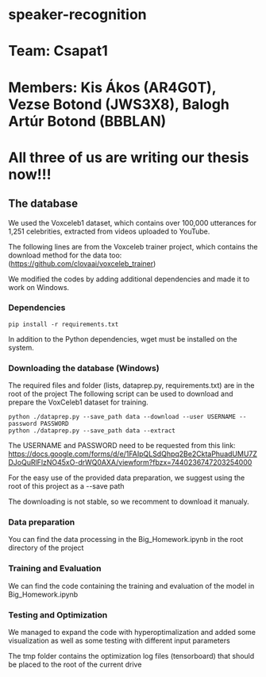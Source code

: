 # speaker-recognition

# Team: Csapat1
# Members: Kis Ákos (AR4G0T), Vezse Botond (JWS3X8), Balogh Artúr Botond (BBBLAN)


# All three of us are writing our thesis now!!!


## The database
We used the Voxceleb1 dataset, which contains over 100,000 utterances for 1,251 celebrities, extracted from videos uploaded to YouTube.

The following lines are from the Voxceleb trainer project, which contains the download method for the data too:
(https://github.com/clovaai/voxceleb_trainer)

We modified the codes by adding additional dependencies and made it to work on Windows.

### Dependencies
```
pip install -r requirements.txt
```
In addition to the Python dependencies, wget must be installed on the system.

### Downloading the database (Windows)

The required files and folder (lists, dataprep.py, requirements.txt) are in the root of the project
The following script can be used to download and prepare the VoxCeleb1 dataset for training.

```
python ./dataprep.py --save_path data --download --user USERNAME --password PASSWORD 
python ./dataprep.py --save_path data --extract
```
The USERNAME and PASSWORD need to be requested from this link: https://docs.google.com/forms/d/e/1FAIpQLSdQhpq2Be2CktaPhuadUMU7ZDJoQuRlFlzNO45xO-drWQ0AXA/viewform?fbzx=7440236747203254000

For the easy use of the provided data preparation, we suggest using the root of this project as a --save path

The downloading is not stable, so we recomment to download it manualy.

### Data preparation 

You can find the data processing in the Big_Homework.ipynb in the root directory of the project

### Training and Evaluation

We can find the code containing the training and evaluation of the model in Big_Homework.ipynb

### Testing and Optimization

We managed to expand the code with hyperoptimalization and added some visualization as well as some testing with different input parameters

The tmp folder contains the optimization log files (tensorboard) that should be placed to the root of the current drive
